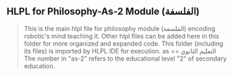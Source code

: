 ## HLPL for Philosophy-As-2 Module (الفلسفة)
>This is the main hlpl file for philosophy module (الفلسفة) encoding robotic's mind teaching it.
>Other hlpl files can be added here in this folder for more organized and expanded code.
>This folder (including its files) is imported by HLPL IDE for execution.
>as == التعليم الثانوي
>The number in "as-2" refers to the educational level "2" of secondary education.

